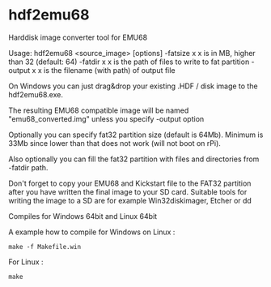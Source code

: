 # hdf2emu68
Harddisk image converter tool for EMU68

Usage: hdf2emu68 <source_image> [options]
-fatsize x  x is in MB, higher than 32 (default: 64)
-fatdir x   x is the path of files to write to fat partition
-output x   x is the filename (with path) of output file
   
On Windows you can just drag&drop your existing .HDF / disk image to the hdf2emu68.exe.

The resulting EMU68 compatible image will be named "emu68_converted.img" unless you specify -output option

Optionally you can specify fat32 partition size (default is 64Mb). Minimum is 33Mb since lower than that does not work (will not boot on rPi).

Also optionally you can fill the fat32 partition with files and directories from -fatdir path.

Don't forget to copy your EMU68 and Kickstart file to the FAT32 partition after you 
have written the final image to your SD card. Suitable tools for writing the image to
a SD are for example Win32diskimager, Etcher or dd


Compiles for Windows 64bit and Linux 64bit

A example how to compile for Windows on Linux :
```
make -f Makefile.win
```

For Linux :
```
make
```
